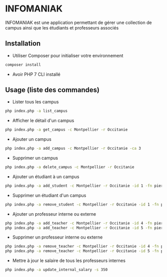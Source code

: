 # INFOMANIAK

INFOMANIAK est une application permettant de gérer une collection de campus ainsi que les étudiants et professeurs associés 

## Installation

- Utiliser Composer pour initialiser votre environnement

```bash
composer install
```
- Avoir PHP 7 CLI installé

## Usage (liste des commandes)
- Lister tous les campus

```bash
php index.php -a list_campus
```
- Afficher le détail d'un campus

```bash
php index.php -a get_campus -c Montpellier -r Occitanie 
```
- Ajouter un campus

```bash
php index.php -a add_campus -c Montpellier -r Occitanie -ca 3
```
- Supprimer un campus

```bash
php index.php -a delete_campus -c Montpellier -r Occitanie
```
- Ajouter un étudiant à un campus

```bash
php index.php -a add_student -c Montpellier -r Occitanie -id 1 -fn pierre -ln flipo
```
- Supprimer un étudiant d'un campus

```bash
php index.php -a remove_student -c Montpellier -r Occitanie -id 1 -fn pierre -ln flipo
```
- Ajouter un  professeur interne ou externe
```bash
php index.php -a add_teacher -c Montpellier -r Occitanie -id 4 -fn pierre -ln flipo -t interne 
php index.php -a add_teacher -c Montpellier -r Occitanie -id 5 -fn pierre -ln flipo -t externe -s 1200
```

- Supprimer un  professeur interne ou externe
```bash
php index.php -a remove_teacher -c Montpellier -r Occitanie -id 4 -fn pierre -ln flipo -t interne 
php index.php -a remove_teacher -c Montpellier -r Occitanie -id 5 -fn pierre -ln flipo -t externe -s 1200
```
- Mettre à jour le salaire de tous les professeurs internes

```bash
php index.php -a update_internal_salary -s 350
```

